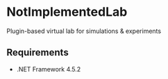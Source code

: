# NotImplementedLab

Plugin-based virtual lab for simulations & experiments

## Requirements

- .NET Framework 4.5.2
